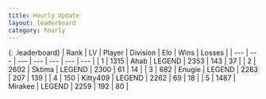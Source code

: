 ```yaml
---
title: Hourly Update
layout: leaderboard
category: hourly
---
```


{: .leaderboard}
| Rank | LV | Player | Division | Elo | Wins | Losses |
| --- | --- | --- | --- | --- | --- | --- |
| <span data-change="0">1</span> | 1315 | <span title="ID: 402846">Ahab</span> | LEGEND | <span data-change="10">2353</span> | <span data-change="3">143</span> | <span data-change="0">37</span> |
| <span data-change="0">2</span> | 2602 | <span title="ID: 353063">Sktima</span> | LEGEND | <span data-change="0">2300</span> | <span data-change="0">61</span> | <span data-change="0">14</span> |
| <span data-change="0">3</span> | 682 | <span title="ID: 623502">Enugie</span> | LEGEND | <span data-change="0">2263</span> | <span data-change="0">207</span> | <span data-change="0">139</span> |
| <span data-change="0">4</span> | 150 | <span title="ID: 459203">Kitty409</span> | LEGEND | <span data-change="0">2262</span> | <span data-change="0">69</span> | <span data-change="0">18</span> |
| <span data-change="0">5</span> | 1487 | <span title="ID: 416373">Mirakee</span> | LEGEND | <span data-change="0">2259</span> | <span data-change="0">192</span> | <span data-change="0">80</span> |